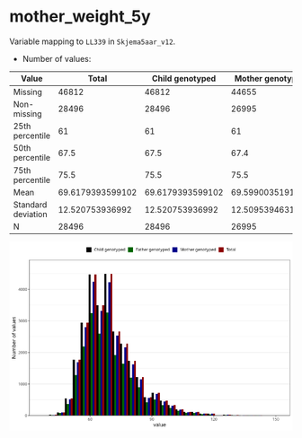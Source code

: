 # mother_weight_5y
Variable mapping to `LL339` in `Skjema5aar_v12`.
- Number of values:

| Value | Total | Child genotyped | Mother genotyped | Father genotyped |
| ----- | ----- | --------------- | ---------------- | ---------------- |
| Missing | 46812 | 46812 | 44655 | 29440 |
| Non-missing | 28496 | 28496 | 26995 | 20644 |
| 25th percentile | 61 | 61 | 61 | 61 |
| 50th percentile | 67.5 | 67.5 | 67.4 | 67 |
| 75th percentile | 75.5 | 75.5 | 75.5 | 75 |
| Mean | 69.6179393599102 | 69.6179393599102 | 69.5990035191702 | 69.4655057159465 |
| Standard deviation | 12.520753936992 | 12.520753936992 | 12.5095394631459 | 12.3732263947603 |
| N | 28496 | 28496 | 26995 | 20644 |



![](mother_weight_5y_n.png)



